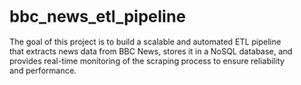 # bbc_news_etl_pipeline
The goal of this project is to build a scalable and automated ETL pipeline that extracts news data from BBC News, stores it in a NoSQL database, and provides real-time monitoring of the scraping process to ensure reliability and performance.
